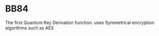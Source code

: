 # BB84
The first Quantum Key Derivation function. uses Symmetrical encryption algorithms such as AES
